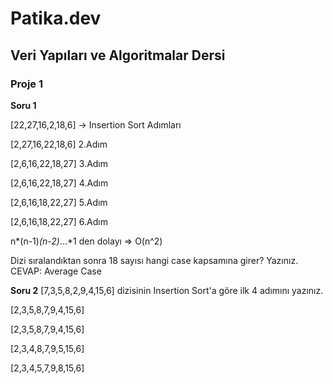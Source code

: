 # Patika.dev
## Veri Yapıları ve Algoritmalar Dersi
### Proje 1
**Soru 1**

[22,27,16,2,18,6] -> Insertion Sort Adımları

[2,27,16,22,18,6] 2.Adım

[2,6,16,22,18,27] 3.Adım

[2,6,16,22,18,27] 4.Adım

[2,6,16,18,22,27] 5.Adım

[2,6,16,18,22,27] 6.Adım

n*(n-1)*(n-2)*...*1 den dolayı => O(n^2)

Dizi sıralandıktan sonra 18 sayısı hangi case kapsamına girer? Yazınız.
CEVAP: Average Case 

**Soru 2**
[7,3,5,8,2,9,4,15,6] dizisinin Insertion Sort'a göre ilk 4 adımını yazınız.

[2,3,5,8,7,9,4,15,6]

[2,3,5,8,7,9,4,15,6]

[2,3,4,8,7,9,5,15,6]

[2,3,4,5,7,9,8,15,6]